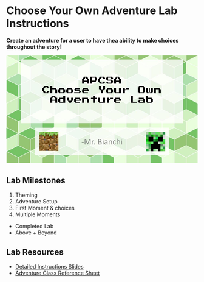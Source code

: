 # Choose Your Own Adventure Lab Instructions  

**Create an adventure for a user to have thea ability to make choices throughout the story!**

![alt text](assets/cyoa.jpg)

## Lab Milestones
1. Theming
2. Adventure Setup
3. First Moment & choices
4. Multiple Moments
* Completed Lab
* Above + Beyond

## Lab Resources
* [Detailed Instructions Slides](https://docs.google.com/presentation/d/18ef7_xfCDZP29xOtG6wmu2y_xj1y1qwtHH0Mn2GUh7M/edit?usp=sharing)
* [Adventure Class Reference Sheet](https://docs.google.com/spreadsheets/d/10M0qIXilbpRFLdJ-_XxLXnh3JGi5B5gcal8SrB_Efk0/edit?usp=sharing)


  
  
